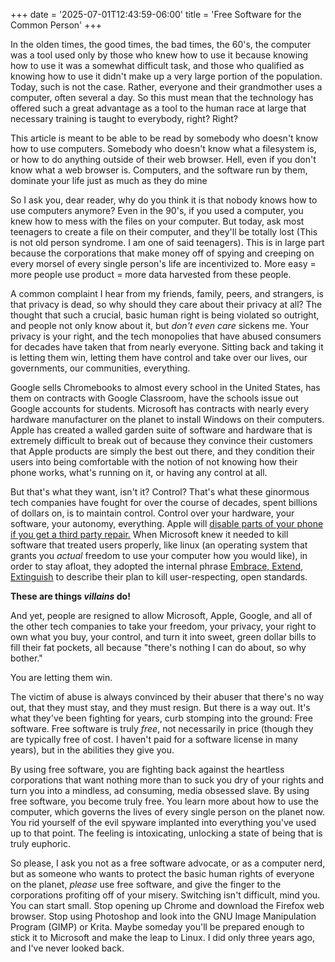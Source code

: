 +++
date = '2025-07-01T12:43:59-06:00'
title = 'Free Software for the Common Person'
+++

In the olden times, the good times, the bad times, the 60's, the computer was a
tool used only by those who knew how to use it because knowing how to use it was
a somewhat difficult task, and those who qualified as knowing how to use it
didn't make up a very large portion of the population. Today, such is not the
case. Rather, everyone and their grandmother uses a computer, often several a
day. So this must mean that the technology has offered such a great advantage as
a tool to the human race at large that necessary training is taught to
everybody, right? Right?

This article is meant to be able to be read by somebody who doesn't know how to
use computers. Somebody who doesn't know what a filesystem is, or how to do
anything outside of their web browser. Hell, even if you don't know what a web
browser is. Computers, and the software run by them, dominate your life just as
much as they do mine

So I ask you, dear reader, why do you think it is that nobody knows how to use
computers anymore? Even in the 90's, if you used a computer, you knew how to
mess with the files on your computer. But today, ask most teenagers to create a
file on their computer, and they'll be totally lost (This is not old person
syndrome. I am one of said teenagers). This is in large part because the
corporations that make money off of spying and creeping on every morsel of every
single person's life are incentivized to. More easy = more people use product =
more data harvested from these people.

A common complaint I hear from my friends, family, peers, and strangers, is that
privacy is dead, so why should they care about their privacy at all? The thought
that such a crucial, basic human right is being violated so outright, and people
not only know about it, but *don't even care* sickens me. Your privacy is your
right, and the tech monopolies that have abused consumers for decades have taken
that from nearly everyone. Sitting back and taking it is letting them win,
letting them have control and take over our lives, our governments, our
communities, everything.

Google sells Chromebooks to almost every school in the United States, has them
on contracts with Google Classroom, have the schools issue out Google accounts
for students. Microsoft has contracts with nearly every hardware manufacturer on
the planet to install Windows on their computers. Apple has created a walled
garden suite of software and hardware that is extremely difficult to break out
of because they convince their customers that Apple products are simply the best
out there, and they condition their users into being comfortable with the notion
of not knowing how their phone works, what's running on it, or having any
control at all.

But that's what they want, isn't it? Control? That's what these ginormous tech
companies have fought for over the course of decades, spent billions of dollars
on, is to maintain control. Control over your hardware, your software, your
autonomy, everything. Apple will [disable parts of your phone if you get a third
party
repair.](https://www.reddit.com/r/iphone/comments/pw878u/face_id_stops_working_if_you_replace_the_iphone/)
When Microsoft knew it needed to kill software that treated users properly, like
linux (an operating system that grants you *actual* freedom to use your computer
how you would like), in order to stay afloat, they adopted the internal phrase
[Embrace, Extend,
Extinguish](https://en.wikipedia.org/wiki/Embrace,_extend,_and_extinguish) to
describe their plan to kill user-respecting, open standards.

**These are things *villains* do!**

And yet, people are resigned to allow Microsoft, Apple, Google, and all of the
other tech companies to take your freedom, your privacy, your right to own what
you buy, your control, and turn it into sweet, green dollar bills to fill their
fat pockets, all because "there's nothing I can do about, so why bother."

You are letting them win.

The victim of abuse is always convinced by their abuser that there's no way out,
that they must stay, and they must resign. But there is a way out. It's what
they've been fighting for years, curb stomping into the ground: Free
software. Free software is truly *free*, not necessarily in price (though they
are typically free of cost. I haven't paid for a software license in many
years), but in the abilities they give you.

By using free software, you are fighting back against the heartless corporations
that want nothing more than to suck you dry of your rights and turn you into a
mindless, ad consuming, media obsessed slave. By using free software, you become
truly free. You learn more about how to use the computer, which governs the
lives of every single person on the planet now. You rid yourself of the evil
spyware implanted into everything you've used up to that point. The feeling is
intoxicating, unlocking a state of being that is truly euphoric.

So please, I ask you not as a free software advocate, or as a computer nerd, but
as someone who wants to protect the basic human rights of everyone on the
planet, *please* use free software, and give the finger to the corporations
profiting off of your misery. Switching isn't difficult, mind you. You can start
small. Stop opening up Chrome and download the Firefox web browser. Stop using
Photoshop and look into the GNU Image Manipulation Program (GIMP) or
Krita. Maybe someday you'll be prepared enough to stick it to Microsoft and make
the leap to Linux. I did only three years ago, and I've never looked back.
